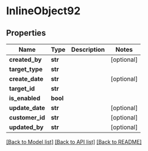 # InlineObject92

## Properties
Name | Type | Description | Notes
------------ | ------------- | ------------- | -------------
**created_by** | **str** |  | [optional] 
**target_type** | **str** |  | 
**create_date** | **str** |  | [optional] 
**target_id** | **str** |  | 
**is_enabled** | **bool** |  | 
**update_date** | **str** |  | [optional] 
**customer_id** | **str** |  | [optional] 
**updated_by** | **str** |  | [optional] 

[[Back to Model list]](../README.md#documentation-for-models) [[Back to API list]](../README.md#documentation-for-api-endpoints) [[Back to README]](../README.md)


